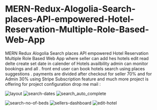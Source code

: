 # MERN-Redux-Alogolia-Search-places-API-empowered-Hotel-Reservation-Multiple-Role-Based-Web-App
MERN Redux Alogolia Search places API empowered Hotel Reservation Multiple Role Based Web App  where seller can add hes hotels edit read delte create set date in calender of Hotels availbility admin can monitor bookings and all .  front end user can book hotels search using places suggestions . payments are divided after checkout for seller 70% and for Admin 30% using Stripe Subscription feature and much more project is offering
for project configuration drop me mail :


![layout](https://user-images.githubusercontent.com/60324608/117571196-18836700-b0eb-11eb-9a5b-045c380f7b83.png)
![search-dates](https://user-images.githubusercontent.com/60324608/117571354-d7d81d80-b0eb-11eb-8284-91ed8bbc349a.png)
![search_auto_complete](https://user-images.githubusercontent.com/60324608/117571359-ddcdfe80-b0eb-11eb-9115-abde83a0912f.png)


![search-no-of-beds](https://user-images.githubusercontent.com/60324608/117571204-20dba200-b0eb-11eb-9c53-f5b03a7729d5.png)
![sellers-dashboard](https://user-images.githubusercontent.com/60324608/117571209-233dfc00-b0eb-11eb-834f-903d66037920.png)
![edit-hotel](https://user-images.githubusercontent.com/60324608/117571212-2507bf80-b0eb-11eb-9c5f-94318847a35d.png)

